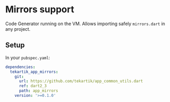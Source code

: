 # Mirrors support

Code Generator running on the VM. Allows importing safely `mirrors.dart` in any project.

## Setup

In your `pubspec.yaml`:

```yaml
dependencies:
  tekartik_app_mirrors:
    git:
      url: https://github.com/tekartik/app_common_utils.dart
      ref: dart2_3
      path: app_mirrors
    version: '>=0.1.0'
```
